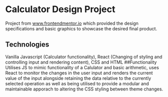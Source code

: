 # Calculator Design Project
Project from www.frontendmentor.io which provided the design specifications and basic graphics to showcase the desired final product. 
## Technologies
Vanilla Javascript (Calculator functionality), React (Changing of styling and controlling input and rendering content), CSS and HTML
##Functionality
Utilises JS to mimic functionality of a Calulator and basic arithmetic, uses React to monitor the changes in the user input and renders the current value of the input alongside retaining the data relative to the currently selected operation as well as being utilised to provide a modular and maintainable apporach to altering the CSS styling between theme changes. 
